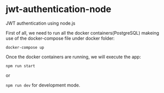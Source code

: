 # jwt-authentication-node
JWT authentication using node.js

First of all, we need to run all the docker containers(PostgreSQL) makeing use of the docker-compose file under docker folder:

`docker-compose up`

Once the docker containers are running, we will execute the app:

`npm run start`

or 

`npm run dev` for development mode.